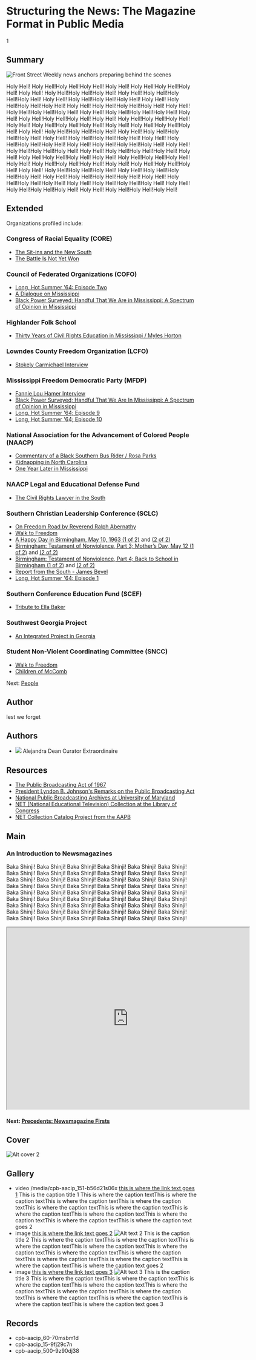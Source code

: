 # Structuring the News: The Magazine Format in Public Media

1

## Summary

![Front Street Weekly news anchors preparing behind the scenes](https://s3.amazonaws.com/americanarchive.org/exhibits/AAPB_Exhibit_Newsmagazines_image1.jpg "Front Street Weekly news anchors preparing behind the scenes")

Holy Hell! Holy Hell!Holy Hell!Holy Hell! Holy Hell! Holy Hell!Holy Hell!Holy Hell! Holy Hell! Holy Hell!Holy Hell!Holy Hell! Holy Hell! Holy Hell!Holy Hell!Holy Hell! Holy Hell! Holy Hell!Holy Hell!Holy Hell! Holy Hell! Holy Hell!Holy Hell!Holy Hell! Holy Hell! Holy Hell!Holy Hell!Holy Hell! Holy Hell! Holy Hell!Holy Hell!Holy Hell! Holy Hell! Holy Hell!Holy Hell!Holy Hell! Holy Hell! Holy Hell!Holy Hell!Holy Hell! Holy Hell! Holy Hell!Holy Hell!Holy Hell! Holy Hell! Holy Hell!Holy Hell!Holy Hell! Holy Hell! Holy Hell!Holy Hell!Holy Hell! Holy Hell! Holy Hell!Holy Hell!Holy Hell! Holy Hell! Holy Hell!Holy Hell!Holy Hell! Holy Hell! Holy Hell!Holy Hell!Holy Hell! Holy Hell! Holy Hell!Holy Hell!Holy Hell! Holy Hell! Holy Hell!Holy Hell!Holy Hell! Holy Hell! Holy Hell!Holy Hell!Holy Hell! Holy Hell! Holy Hell!Holy Hell!Holy Hell! Holy Hell! Holy Hell!Holy Hell!Holy Hell! Holy Hell! Holy Hell!Holy Hell!Holy Hell! Holy Hell! Holy Hell!Holy Hell!Holy Hell! Holy Hell! Holy Hell!Holy Hell!Holy Hell! Holy Hell! Holy Hell!Holy Hell!Holy Hell! Holy Hell! Holy Hell!Holy Hell!Holy Hell! Holy Hell! Holy Hell!Holy Hell!Holy Hell! Holy Hell! Holy Hell!Holy Hell!Holy Hell! Holy Hell! Holy Hell!Holy Hell!Holy Hell! Holy Hell! Holy Hell!Holy Hell!Holy Hell! Holy Hell! Holy Hell!Holy Hell!Holy Hell! 

## Extended

Organizations profiled include: 


### Congress of Racial Equality (CORE)

- [The Sit-ins and the New South](/catalog/cpb-aacip_28-br8mc8rr6z)
- [The Battle Is Not Yet Won](/catalog/cpb-aacip_28-2z12n4zs1w)

### Council of Federated Organizations (COFO)

- [Long, Hot Summer '64: Episode Two](/catalog/cpb-aacip_15-02c86fs0)
- [A Dialogue on Mississippi](/catalog/cpb-aacip_15-945qgb91)
- [Black Power Surveyed; Handful That We Are in Mississippi: A Spectrum of Opinion in Mississippi](/catalog/cpb-aacip_15-9cj87k60)

### Highlander Folk School

- [Thirty Years of Civil Rights Education in Mississippi / Myles Horton](/catalog/cpb-aacip_28-xp6tx35q0h)

### Lowndes County Freedom Organization (LCFO)

-  [Stokely Carmichael Interview](/catalog/cpb-aacip_28-zw18k75h85)

### Mississippi Freedom Democratic Party (MFDP)

- [Fannie Lou Hamer Interview](/catalog/cpb-aacip_28-bg2h70895r)
- [Black Power Surveyed; Handful That We Are In Mississippi: A Spectrum of Opinion in Mississippi](/catalog/cpb-aacip_15-9cj87k60)
- [Long, Hot Summer '64; Episode 9](/catalog/cpb-aacip_15-12m646qz)
- [Long, Hot Summer '64; Episode 10](/catalog/cpb-aacip_15-87brvgm3)

### National Association for the Advancement of Colored People (NAACP)

- [Commentary of a Black Southern Bus Rider / Rosa Parks](/catalog/cpb-aacip_28-kw57d2qp45)
- [Kidnapping in North Carolina](/catalog/cpb-aacip_28-h707w67k6x)
- [One Year Later in Mississippi](/catalog/cpb-aacip_15-88qc028z)

### NAACP Legal and Educational Defense Fund

- [The Civil Rights Lawyer in the South](/catalog/cpb-aacip_28-1g0ht2gg9n)

### Southern Christian Leadership Conference (SCLC) 

- [On Freedom Road by Reverend Ralph Abernathy](/catalog/cpb-aacip_28-cz3222rk4w)
- [Walk to Freedom](/catalog/cpb-aacip_28-m61bk17469)
- [A Happy Day in Birmingham, May 10, 1963 (1 of 2)](/catalog/cpb-aacip_500-r785p02p) and [(2 of 2)](/catalog/cpb-aacip_500-m9023j32)
- [Birmingham: Testament of Nonviolence, Part 3; Mother’s Day, May 12 (1 of 2)](/catalog/cpb-aacip_500-ff3m1j0m) and [(2 of 2)](/catalog/cpb-aacip_500-cj87n27n)
- [Birmingham: Testament of Nonviolence, Part 4; Back to School in Birmingham (1 of 2)](/catalog/cpb-aacip_500-jq0svz1h) and [(2 of 2)](/catalog/cpb-aacip_500-z60c1503)
- [Report from the South - James Bevel](/catalog/cpb-aacip_28-j09w08ws94)
- [Long, Hot Summer '64: Episode 1](/catalog/cpb-aacip_15-50tqk2fw)

### Southern Conference Education Fund (SCEF)

- [Tribute to Ella Baker](/catalog/cpb-aacip_28-125q814w5v)

### Southwest Georgia Project

- [An Integrated Project in Georgia](/catalog/cpb-aacip_28-mk6542jr2r)

### Student Non-Violent Coordinating Committee (SNCC)

- [Walk to Freedom](/catalog/cpb-aacip_28-m61bk17469)
- [Children of McComb](/catalog/cpb-aacip_28-sj19k46b34)

Next: [People](/exhibits/civil-rights/people)


## Author
lest we forget

## Authors

- <img class="img-circle pull-left" src="https://s3.amazonaws.com/americanarchive.org/staff/adeanheadshot.jpg"/>
  <a class="name">Alejandra Dean</a>
  <a class="title">Curator Extraordinaire</a>

## Resources

- [The Public Broadcasting Act of 1967](http://www.cpb.org/aboutpb/act)
- [President Lyndon B. Johnson's Remarks on the Public Broadcasting Act](http://www.cpb.org/aboutpb/act/remarks)
- [National Public Broadcasting Archives at University of Maryland](http://www.lib.umd.edu/special/collections/massmedia/publicandeducationalbroadcasting)
- [NET (National Educational Television) Collection at the Library of Congress](http://www.loc.gov/rr/mopic/tvcoll.html#tele)
- [NET Collection Catalog Project from the AAPB](http://americanarchive.org/about-the-american-archive/projects/net-catalog)

## Main

### An Introduction to Newsmagazines

Baka Shinji! Baka Shinji! Baka Shinji! Baka Shinji! Baka Shinji! Baka Shinji! Baka Shinji! Baka Shinji! Baka Shinji! Baka Shinji! Baka Shinji! Baka Shinji! Baka Shinji! Baka Shinji! Baka Shinji! Baka Shinji! Baka Shinji! Baka Shinji! Baka Shinji! Baka Shinji! Baka Shinji! Baka Shinji! Baka Shinji! Baka Shinji! Baka Shinji! Baka Shinji! Baka Shinji! Baka Shinji! Baka Shinji! Baka Shinji! Baka Shinji! Baka Shinji! Baka Shinji! Baka Shinji! Baka Shinji! Baka Shinji! Baka Shinji! Baka Shinji! Baka Shinji! Baka Shinji! Baka Shinji! Baka Shinji! Baka Shinji! Baka Shinji! Baka Shinji! Baka Shinji! Baka Shinji! Baka Shinji! Baka Shinji! Baka Shinji! Baka Shinji! Baka Shinji! Baka Shinji! Baka Shinji! 

<iframe src="https://www.google.com/maps/d/embed?mid=1NJ7ZWitSg9maX_ootO-zmTf2Pq8&hl=en" width="640" height="480"></iframe>

#### Next: [Precedents: Newsmagazine Firsts](/exhibits/newsmagazines/precedents)

## Cover
  <img title="cover title 2" alt="Alt cover 2" src="https://s3.amazonaws.com/americanarchive.org/exhibits/AAPB_Exhibit_Newsmagazines_image5.jpg">

## Gallery

- <a class="type">video</a>
  <a class="media_url">/media/cpb-aacip_151-b56d21s06x</a>
  <a class="link" href="http://www.cpb.org/link1">this is where the link text goes 1</a>
  <a class="caption-title">This is the caption title 1</a>
  <a class="caption-text">This is where the caption textThis is where the caption textThis is where the caption textThis is where the caption textThis is where the caption textThis is where the caption textThis is where the caption textThis is where the caption textThis is where the caption textThis is where the caption textThis is where the caption text goes 2</a>
- <a class="type">image</a>
  <a class="link" href="http://www.cpb.org/link2">this is where the link text goes 2</a>
  <img title="img title 2" alt="Alt text 2" src="https://s3.amazonaws.com/americanarchive.org/exhibits/AAPB_Exhibit_Newsmagazines_image2.jpg">
  <a class="caption-title">This is the caption title 2</a>
  <a class="caption-text">This is where the caption textThis is where the caption textThis is where the caption textThis is where the caption textThis is where the caption textThis is where the caption textThis is where the caption textThis is where the caption textThis is where the caption textThis is where the caption textThis is where the caption text goes 2</a>
- <a class="type">image</a>
  <a class="link" href="http://www.cpb.org/link3">this is where the link text goes 3</a>
  <img title="img title 3" alt="Alt text 3" src="https://s3.amazonaws.com/americanarchive.org/exhibits/AAPB_Exhibit_Newsmagazines_image3.jpg">
  <a class="caption-title">This is the caption title 3</a>
  <a class="caption-text">This is where the caption textThis is where the caption textThis is where the caption textThis is where the caption textThis is where the caption textThis is where the caption textThis is where the caption textThis is where the caption textThis is where the caption textThis is where the caption textThis is where the caption text goes 3</a>

## Records

- cpb-aacip_60-70msbm1d
- cpb-aacip_15-9fj29c7n
- cpb-aacip_500-9z90dj38
